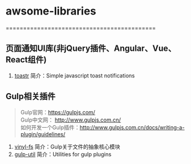 # awsome-libraries

===========================================
## 页面通知UI库(非jQuery插件、Angular、Vue、React组件)

1. <a href='https://github.com/CodeSeven/toastr'>toastr</a>  简介：Simple javascript toast notifications


## Gulp相关插件
> Gulp官网：https://gulpjs.com/ <br>
Gulp中文网： http://www.gulpjs.com.cn/ <br>
如何开发一个Gulp插件：http://www.gulpjs.com.cn/docs/writing-a-plugin/guidelines/

1. <a href='https://github.com/gulpjs/vinyl-fs'>vinyl-fs</a> 简介：Gulp关于文件的抽象核心模块
2. <a href='https://github.com/gulpjs/gulp-util'>gulp-util</a> 简介：Utilities for gulp plugins

